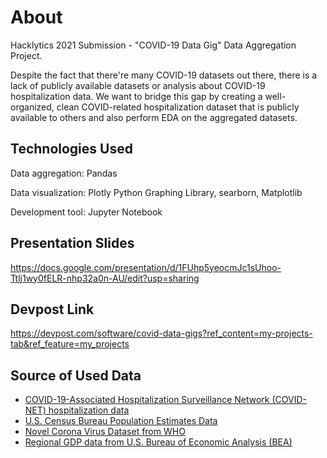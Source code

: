 # About
Hacklytics 2021 Submission - "COVID-19 Data Gig" Data Aggregation Project.

Despite the fact that there're many COVID-19 datasets out there,
there is a lack of publicly available datasets or analysis about COVID-19 hospitalization
data. We want to bridge this gap by creating a well-organized, clean
COVID-related hospitalization dataset that is publicly available to others and
also perform EDA on the aggregated datasets.

## Technologies Used
Data aggregation: Pandas

Data visualization: Plotly Python Graphing Library, searborn, Matplotlib

Development tool: Jupyter Notebook

## Presentation Slides
https://docs.google.com/presentation/d/1FUhp5yeocmJc1sUhoo-Ttlj1wy0fELR-nhp32a0n-AU/edit?usp=sharing

## Devpost Link
https://devpost.com/software/covid-data-gigs?ref_content=my-projects-tab&ref_feature=my_projects

## Source of Used Data
* [COVID-19-Associated Hospitalization Surveillance Network (COVID-NET) 
  hospitalization data](https://gis.cdc.gov/grasp/COVIDNet/COVID19_3.html)
* [U.S. Census Bureau Population Estimates
  Data](census.gov/topics/population.html)
* [Novel Corona Virus Dataset from
  WHO](https://www.kaggle.com/sudalairajkumar/novel-corona-virus-2019-dataset)
* [Regional GDP data from U.S. Bureau of Economic Analysis
  (BEA)](https://apps.bea.gov/itable/iTable.cfm?ReqID=70&step=1&acrdn=1)

